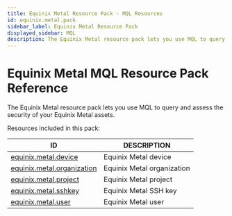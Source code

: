 ```yaml
---
title: Equinix Metal Resource Pack - MQL Resources
id: equinix.metal.pack
sidebar_label: Equinix Metal Resource Pack
displayed_sidebar: MQL
description: The Equinix Metal resource pack lets you use MQL to query and assess the security of your Equinix Metal assets.
---
```


# Equinix Metal MQL Resource Pack Reference

The Equinix Metal resource pack lets you use MQL to query and assess the security of your Equinix Metal assets.

Resources included in this pack:

| ID                                                          | DESCRIPTION                |
| ----------------------------------------------------------- | -------------------------- |
| [equinix.metal.device](equinix.metal.device.md)             | Equinix Metal device       |
| [equinix.metal.organization](equinix.metal.organization.md) | Equinix Metal organization |
| [equinix.metal.project](equinix.metal.project.md)           | Equinix Metal project      |
| [equinix.metal.sshkey](equinix.metal.sshkey.md)             | Equinix Metal SSH key      |
| [equinix.metal.user](equinix.metal.user.md)                 | Equinix Metal user         |
